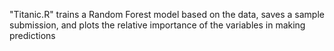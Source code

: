 "Titanic.R" trains a Random Forest model based on the data, saves a sample submission, and plots the relative importance of the variables in making predictions
